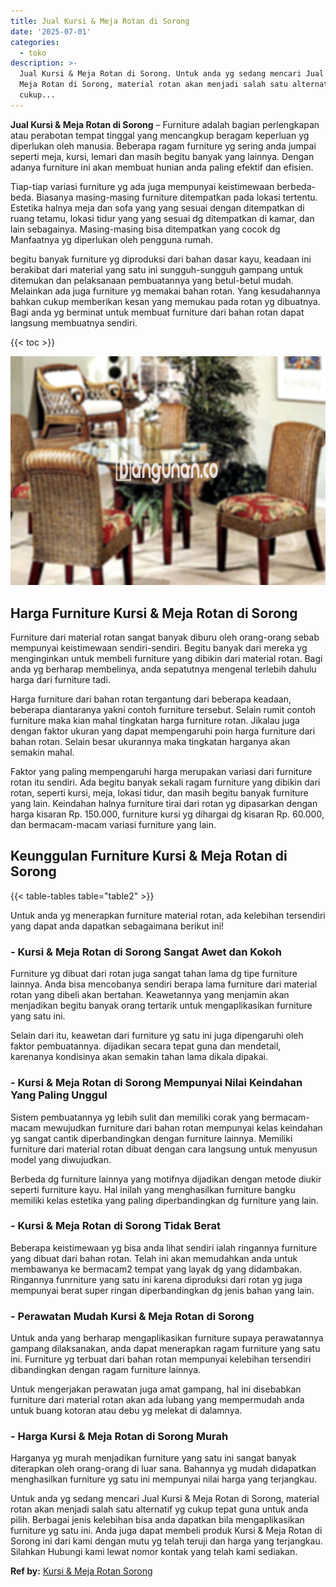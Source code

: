 ```yaml
---
title: Jual Kursi & Meja Rotan di Sorong
date: '2025-07-01'
categories:
  - toko
description: >-
  Jual Kursi & Meja Rotan di Sorong. Untuk anda yg sedang mencari Jual Kursi &
  Meja Rotan di Sorong, material rotan akan menjadi salah satu alternatif yg
  cukup...
---
```


**Jual Kursi & Meja Rotan di Sorong** – Furniture adalah bagian perlengkapan atau perabotan tempat tinggal yang mencangkup beragam keperluan yg diperlukan oleh manusia. Beberapa ragam furniture yg sering anda jumpai seperti meja, kursi, lemari dan masih begitu banyak yang lainnya. Dengan adanya furniture ini akan membuat hunian anda paling efektif dan efisien.

Tiap-tiap variasi furniture yg ada juga mempunyai keistimewaan berbeda-beda. Biasanya masing-masing furniture ditempatkan pada lokasi tertentu. Estetika halnya meja dan sofa yang yang sesuai dengan ditempatkan di ruang tetamu, lokasi tidur yang yang sesuai dg ditempatkan di kamar, dan lain sebagainya. Masing-masing bisa ditempatkan yang cocok dg Manfaatnya yg diperlukan oleh pengguna rumah.

begitu banyak furniture yg diproduksi dari bahan dasar kayu, keadaan ini berakibat dari material yang satu ini sungguh-sungguh gampang untuk ditemukan dan pelaksanaan pembuatannya yang betul-betul mudah. Melainkan ada juga furniture yg memakai bahan rotan. Yang kesudahannya bahkan cukup memberikan kesan yang memukau pada rotan yg dibuatnya. Bagi anda yg berminat untuk membuat furniture dari bahan rotan dapat langsung membuatnya sendiri.

{{< toc >}}

![Jual Kursi & Meja Rotan di Sorong](/images/kursi-meja-rotan-murah18.png)

## Harga Furniture Kursi & Meja Rotan di Sorong

Furniture dari material rotan sangat banyak diburu oleh orang-orang sebab mempunyai keistimewaan sendiri-sendiri. Begitu banyak dari mereka yg menginginkan untuk membeli furniture yang dibikin dari material rotan. Bagi anda yg berharap membelinya, anda sepatutnya mengenal terlebih dahulu harga dari furniture tadi.

Harga furniture dari bahan rotan tergantung dari beberapa keadaan, beberapa diantaranya yakni contoh furniture tersebut. Selain rumit contoh furniture maka kian mahal tingkatan harga furniture rotan. Jikalau juga dengan faktor ukuran yang dapat mempengaruhi poin harga furniture dari bahan rotan. Selain besar ukurannya maka tingkatan harganya akan semakin mahal.

Faktor yang paling mempengaruhi harga merupakan variasi dari furniture rotan itu sendiri. Ada begitu banyak sekali ragam furniture yang dibikin dari rotan, seperti kursi, meja, lokasi tidur, dan masih begitu banyak furniture yang lain. Keindahan halnya furniture tirai dari rotan yg dipasarkan dengan harga kisaran Rp. 150.000, furniture kursi yg dihargai dg kisaran Rp. 60.000, dan bermacam-macam variasi furniture yang lain.

## Keunggulan Furniture Kursi & Meja Rotan di Sorong

{{< table-tables table="table2" >}}

Untuk anda yg menerapkan furniture material rotan, ada kelebihan tersendiri yang dapat anda dapatkan sebagaimana berikut ini!

### \- Kursi & Meja Rotan di Sorong Sangat Awet dan Kokoh

Furniture yg dibuat dari rotan juga sangat tahan lama dg tipe furniture lainnya. Anda bisa mencobanya sendiri berapa lama furniture dari material rotan yang dibeli akan bertahan. Keawetannya yang menjamin akan menjadikan begitu banyak orang tertarik untuk mengaplikasikan furniture yang satu ini.

Selain dari itu, keawetan dari furniture yg satu ini juga dipengaruhi oleh faktor pembuatannya. dijadikan secara tepat guna dan mendetail, karenanya kondisinya akan semakin tahan lama dikala dipakai.

### \- Kursi & Meja Rotan di Sorong Mempunyai Nilai Keindahan Yang Paling Unggul

Sistem pembuatannya yg lebih sulit dan memiliki corak yang bermacam-macam mewujudkan furniture dari bahan rotan mempunyai kelas keindahan yg sangat cantik diperbandingkan dengan furniture lainnya. Memiliki furniture dari material rotan dibuat dengan cara langsung untuk menyusun model yang diwujudkan.

Berbeda dg furniture lainnya yang motifnya dijadikan dengan metode diukir seperti furniture kayu. Hal inilah yang menghasilkan furniture bangku memiliki kelas estetika yang paling diperbandingkan dg furniture yang lain.

### \- Kursi & Meja Rotan di Sorong Tidak Berat

Beberapa keistimewaan yg bisa anda lihat sendiri ialah ringannya furniture yang dibuat dari bahan rotan. Telah ini akan memudahkan anda untuk membawanya ke bermacam2 tempat yang layak dg yang didambakan. Ringannya funrniture yang satu ini karena diproduksi dari rotan yg juga mempunyai berat super ringan diperbandingkan dg jenis bahan yang lain.

### \- Perawatan Mudah Kursi & Meja Rotan di Sorong

Untuk anda yang berharap mengaplikasikan furniture supaya perawatannya gampang dilaksanakan, anda dapat menerapkan ragam furniture yang satu ini. Furniture yg terbuat dari bahan rotan mempunyai kelebihan tersendiri dibandingkan dengan ragam furniture lainnya.

Untuk mengerjakan perawatan juga amat gampang, hal ini disebabkan furniture dari material rotan akan ada lubang yang mempermudah anda untuk buang kotoran atau debu yg melekat di dalamnya.

### \- Harga Kursi & Meja Rotan di Sorong Murah

Harganya yg murah menjadikan furniture yang satu ini sangat banyak diterapkan oleh orang-orang di luar sana. Bahannya yg mudah didapatkan menghasilkan furniture yg satu ini mempunyai nilai harga yang terjangkau.

Untuk anda yg sedang mencari Jual Kursi & Meja Rotan di Sorong, material rotan akan menjadi salah satu alternatif yg cukup tepat guna untuk anda pilih. Berbagai jenis kelebihan bisa anda dapatkan bila mengaplikasikan furniture yg satu ini. Anda juga dapat membeli produk Kursi & Meja Rotan di Sorong ini dari kami dengan mutu yg telah teruji dan harga yang terjangkau. Silahkan Hubungi kami lewat nomor kontak yang telah kami sediakan.

**Ref by:** [Kursi & Meja Rotan Sorong](https://id.wikipedia.org/wiki/Kursi)
